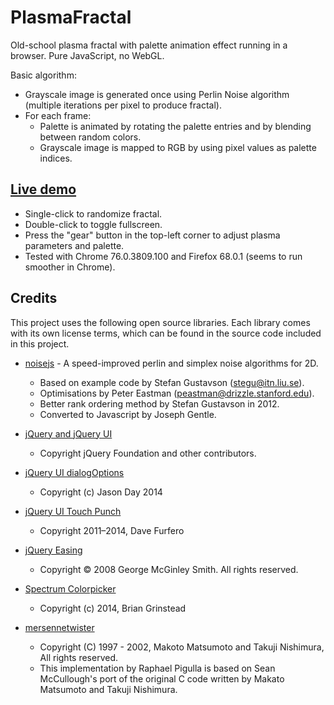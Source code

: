 # PlasmaFractal
Old-school plasma fractal with palette animation effect running in a browser. Pure JavaScript, no WebGL.

Basic algorithm:
- Grayscale image is generated once using Perlin Noise algorithm (multiple iterations per pixel to produce fractal).
- For each frame:
  - Palette is animated by rotating the palette entries and by blending between random colors.
  - Grayscale image is mapped to RGB by using pixel values as palette indices.

## [Live demo](https://zett42.github.io/PlasmaFractal/)
- Single-click to randomize fractal.
- Double-click to toggle fullscreen.
- Press the "gear" button in the top-left corner to adjust plasma parameters and palette.
- Tested with Chrome 76.0.3809.100 and Firefox 68.0.1 (seems to run smoother in Chrome).

## Credits
This project uses the following open source libraries. Each library comes with its own license terms, which can be found in the source code included in this project.

- [noisejs](https://github.com/josephg/noisejs) - A speed-improved perlin and simplex noise algorithms for 2D. 
  - Based on example code by Stefan Gustavson (stegu@itn.liu.se). 
  - Optimisations by Peter Eastman (peastman@drizzle.stanford.edu). 
  - Better rank ordering method by Stefan Gustavson in 2012. 
  - Converted to Javascript by Joseph Gentle. 

- [jQuery and jQuery UI](https://jquery.org/) 
  - Copyright jQuery Foundation and other contributors. 
  
- [jQuery UI dialogOptions](https://github.com/jasonday/jQuery-UI-Dialog-extended)
  - Copyright (c) Jason Day 2014
  
- [jQuery UI Touch Punch](http://touchpunch.furf.com/)
  - Copyright 2011–2014, Dave Furfero

- [jQuery Easing](http://gsgd.co.uk/sandbox/jquery/easing/)
  - Copyright © 2008 George McGinley Smith. All rights reserved.

- [Spectrum Colorpicker](http://briangrinstead.com)
  - Copyright (c) 2014, Brian Grinstead 

- [mersennetwister](https://github.com/pigulla/mersennetwister)
  - Copyright (C) 1997 - 2002, Makoto Matsumoto and Takuji Nishimura, All rights reserved.
  - This implementation by Raphael Pigulla is based on Sean McCullough's port of the original C code written by Makato Matsumoto and Takuji Nishimura.